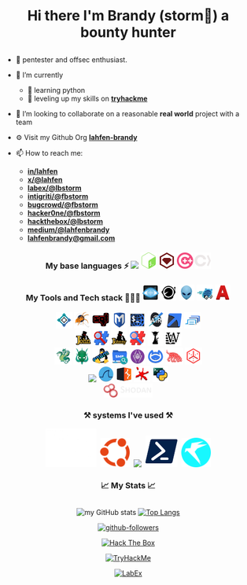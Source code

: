 <!--
get icon list here
https://github.com/tandpfun/skill-icons?tab=readme-ov-file#icons-lists
-->

<h1 align="center" style="display: inline-block; margin: 1rem auto">
 Hi there  I'm Brandy (storm🎃) a bounty hunter
</h1>

- 🔭 pentester and offsec enthusiast.

- 🧠 I’m currently
  - 🦀 learning python
  - 🚀 leveling up my skills on **[tryhackme](https://tryhackme.com/p/Lbstorm)**

- 👯 I’m looking to collaborate on a reasonable **real world** project with a team
- ⚙️ Visit my Github Org **[lahfen-brandy](https://github.com/lahfen-brandy)**

- 📫 How to reach me:
  - **[in/lahfen](https://www.linkedin.com/in/lahfen-brandy-82a296353/)**
  - **[x/@lahfen](https://x.com/LahfenB34295)**
  - **[labex/@lbstorm](https://labex.io/users/lb-storm-38355818)**
  - **[intigriti/@fbstorm](https://app.intigriti.com/researcher/profile/fbstorm)**
  - **[bugcrowd/@fbstorm](https://bugcrowd.com/h/fbstorm)**
  - **[hacker0ne/@fbstorm](https://hackerone.com/fbstorm)**
  - **[hackthebox/@lbstorm](https://app.hackthebox.com/users/2388971)**
  - **[medium/@lahfenbrandy](https://medium.com/@lahfenbrandy)**
  - **<lahfenbrandy@gmail.com>**

<div align="center">
  <h3 style="display: inline-block">
    My base languages ⚡
  </h3>

  <img src="https://skillicons.dev/icons?i=py" width="6.5%"/>
  <img src="./Languages/image-4.png" width="6.5%">
  <img src="./Languages/image-6.png" width="6.5%">
  <img src="./Languages/image-7.png" width="6.5%">
  <img src="./Languages/image-8.png" width="6.5%">
</div>

<div align="center">
  <h3 style="display: inline-block">
    My Tools and Tech stack 👨🏻‍💻
  </h3>

  <img src="./Tools/nmap-logo.svg" width="6.5%" />
  <img src="./Tools/subfinder-logo.svg" width="6.5%"/>
  <img src="./Tools/nikto-logo.svg" width="6.5%" />
  <img src="./Tools/gobuster-logo.svg" width="6.5%" />
  <img src="./Tools/amass-logo.svg" width="6.5%" />
  <br />

<img src="./Tools/dirsearch-logo.svg" width="6.5%"/>
<img src="./Tools/exploitdb-logo.svg" width="6.5%" />
<img src="./Tools/sqlmap-logo.svg" width="7%" />
<img src="./Tools/metasploit-logo.svg" width="6.5%" />
<img src="./Tools/webshells-logo.svg" width="6.5%" />
<img src="./Tools/aircrack-ng-logo.svg" width="6.9%" />
<img src="./Tools/responder-logo.svg" width="6.5%" />
<img src="./Tools/seclists-logo.svg" width="6.5%" />
  <br />

 <img src="./Tools/john-logo.svg" width="6.5%" />
 <img src="./Tools/hash-identifier-logo.svg" width="6.5%"/>
 <img src="./Tools/johnny-logo.svg" width="6.5%"/>
 <img src="./Tools/hashid-logo.svg" width="6.5%" />
 <img src="./Tools/hashcat-logo.svg" width="6.5%" />
 <img src="./Tools/wordlists-logo.svg" width="6.5%" />
  <br />

  <img src="./Tools/hydra-logo.svg" width="6.9%"/>
  <img src="./Tools/crackmapexec-logo.svg" width="6.9%"/>
  <img src="./Tools/enum4linux-logo.svg" width="6.9%"/>
  <img src="./Tools/smbmap-logo.svg" width="6.5%"/>
  <img src="./Tools/netexec-logo.svg" width="6.5%"/>
  <img src="./Tools/netcat-logo.svg" width="6.5%"/>
  <img src="./Tools/bloodhound-logo.svg" width="7%"/>
  <img src="./Tools/theharvester-logo.svg" width="6.9%"/>
  <br />

  <img src="https://skillicons.dev/icons?i=github" width="8%"/>
  <img src="./Tools/wireshark-logo.svg" width="6.5%" />
  <img src="./Tools/burpsuite-logo.svg" width="6.5%" />
  <img src="./Tools/ollydbg-logo.svg" width="6.5%" />
  <img src="./Tools/impacket-logo.svg" width="6.5%" />
  
  <br/>
  <img src="./Tools/shodan.webp" width="20%" />
</div>

<div align="center">
  <h3 style="display: inline-block">
    ⚒️ systems I've used ⚒️
  </h3>
  <div div align="center" width="8px">
 <img src="./OS'/image-1.png" width="103"/><span>&nbsp;</span>
 <img src="./OS'/image.png" width="60"/><span>&nbsp;</span>
 <img src="https://skillicons.dev/icons?i=windows" width="60"/><span>&nbsp;</span>
 <img src="./Languages/image-5.png" width="65"/><span>&nbsp;</span>
  <img src="./OS'/image-3.png" width="60"/>
 </div> 
</div>
<div align="center">
  <h3 style="display: inline-block"> 
    📈 My Stats 📈
  </h3>


  ![my GitHub stats](https://github-readme-stats.vercel.app/api?username=lahfen-brandy&show_icons=true&hide=&count_private=true&title_color=3382ed&text_color=ffffff&icon_color=22c55e&bg_color=000000&hide_border=true&show_icons=true) [![Top Langs](https://github-readme-stats.vercel.app/api/top-langs/?username=lahfen-brandy&layout=compact&title_color=3382ed&text_color=ffffff&icon_color=22c55e&bg_color=000000&hide_border=true&locale=en)](https://github.com/anuraghazra/github-readme-stats)


  [![github-followers](https://img.shields.io/github/followers/lahfen-brandy?logo=github&style=for-the-badge&color=22c55e&labelColor=000000)](https://github.com/lahfen-brandy)

  [![Hack The Box](https://img.shields.io/badge/Hack%20The%20Box-6CC644?style=flat-square&logo=hackthebox&logoColor=black)](https://app.hackthebox.com/users/2388971) 

[![TryHackMe](https://img.shields.io/badge/TryHackMe-FF4769?style=flat-square&logo=tryhackme&logoColor=black)](https://tryhackme.com/p/Lbstorm)  

[![LabEx](https://img.shields.io/badge/LabEx-008080?style=flat-square&logo=linux&logoColor=black)](https://labex.io/users/lb-storm-38355818)
</div>
